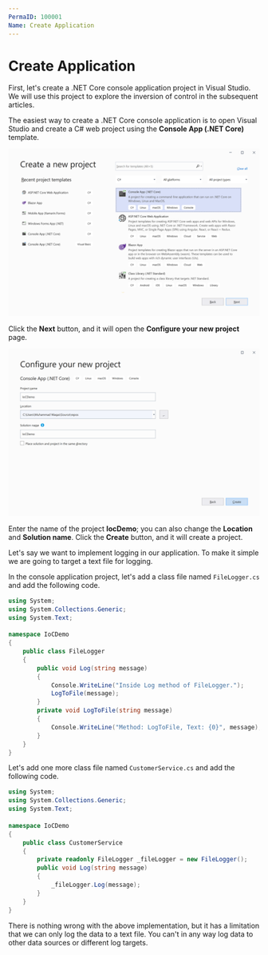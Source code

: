 ```yaml
---
PermaID: 100001
Name: Create Application
---
```


# Create Application

First, let's create a .NET Core console application project in Visual Studio.  We will use this project to explore the inversion of control in the subsequent articles.

The easiest way to create a .NET Core console application is to open Visual Studio and create a C# web project using the **Console App (.NET Core)** template.

<img src="images/create-application-1.png">

Click the **Next** button, and it will open the **Configure your new project** page.

<img src="images/create-application-2.png">

Enter the name of the project **IocDemo**; you can also change the **Location** and **Solution name**. Click the **Create** button, and it will create a project.

Let's say we want to implement logging in our application. To make it simple we are going to target a text file for logging. 

In the console application project, let's add a class file named `FileLogger.cs` and add the following code.

```csharp
using System;
using System.Collections.Generic;
using System.Text;

namespace IoCDemo
{
    public class FileLogger
    {
        public void Log(string message)
        {
            Console.WriteLine("Inside Log method of FileLogger.");
            LogToFile(message);
        }
        private void LogToFile(string message)
        {
            Console.WriteLine("Method: LogToFile, Text: {0}", message);
        }
    }
}

```

Let's add one more class file named `CustomerService.cs` and add the following code.

```csharp
using System;
using System.Collections.Generic;
using System.Text;

namespace IoCDemo
{
    public class CustomerService
    {
        private readonly FileLogger _fileLogger = new FileLogger();
        public void Log(string message)
        {
            _fileLogger.Log(message);
        }
    }
}
```

There is nothing wrong with the above implementation, but it has a limitation that we can only log the data to a text file. You can't in any way log data to other data sources or different log targets.
